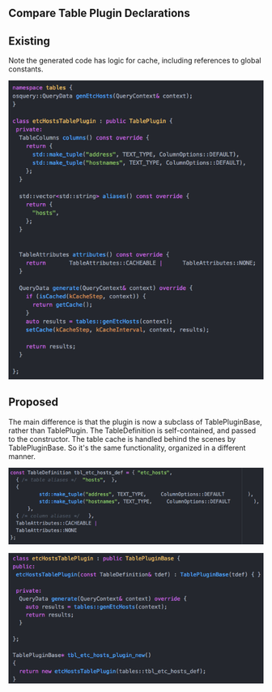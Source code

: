 ## Compare Table Plugin Declarations

## Existing
Note the generated code has logic for cache, including references to global constants.

![existing etc_hosts plugin](./images/ssExistingEtcHostsPluginDef.png)

## Proposed
The main difference is that the plugin is now a subclass of TablePluginBase, rather than TablePlugin.  The TableDefinition is self-contained, and passed to the constructor.  The table cache is handled behind the scenes by TablePluginBase.  So it's the same functionality, organized in a different manner.

![prop etc_hosts table def](./images/ssTableDefEtcHosts.png)

![prop etc_hosts plugin](./images/ssTablePluginEtcHosts.png)
